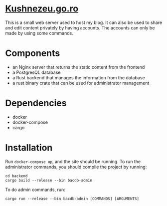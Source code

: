 # [Kushnezeu.go.ro](http://www.kushnezeu.go.ro)

This is a small web server used to host my blog. It can also be used to share and edit content privately by having accounts. The accounts can only be made by using some commands.

# Components

* an Nginx server that returns the static content from the frontend
* a PostgresQL database
* a Rust backend that manages the information from the database
* a rust binary crate that can be used for administrator management

# Dependencies

* docker
* docker-compose
* cargo

# Installation

Run `docker-compose up`, and the site should be running.
To run the administrator commands, you should compile the project by running:

```
cd backend
cargo build --release --bin bacdb-admin
```

To do admin commands, run:

```
cargo run --release --bin bacdb-admin [COMMANDS] [ARGUMENTS]
```
